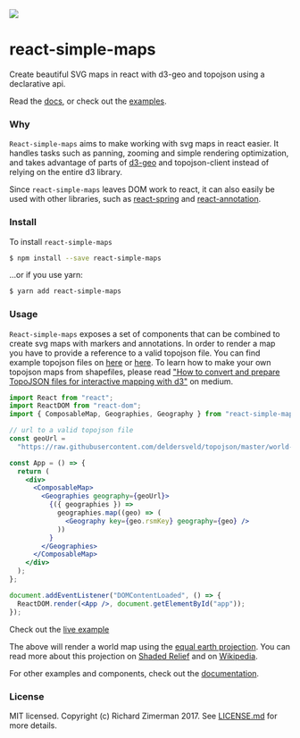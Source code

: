 <img src="https://img.shields.io/bundlephobia/minzip/react-simple-maps?color=%2328cb95&label=gzip" />

# react-simple-maps

Create beautiful SVG maps in react with d3-geo and topojson using a declarative api.

Read the [docs](https://www.react-simple-maps.io/docs/getting-started/), or check out the [examples](https://www.react-simple-maps.io/examples/).

### Why

`React-simple-maps` aims to make working with svg maps in react easier. It handles tasks such as panning, zooming and simple rendering optimization, and takes advantage of parts of [d3-geo](https://github.com/d3/d3-geo) and topojson-client instead of relying on the entire d3 library.

Since `react-simple-maps` leaves DOM work to react, it can also easily be used with other libraries, such as [react-spring](https://github.com/react-spring/react-spring) and [react-annotation](https://github.com/susielu/react-annotation/).

### Install

To install `react-simple-maps`

```bash
$ npm install --save react-simple-maps
```

...or if you use yarn:

```bash
$ yarn add react-simple-maps
```

### Usage

`React-simple-maps` exposes a set of components that can be combined to create svg maps with markers and annotations. In order to render a map you have to provide a reference to a valid topojson file. You can find example topojson files on [here](https://github.com/topojson/world-atlas) or [here](https://github.com/deldersveld/topojson). To learn how to make your own topojson maps from shapefiles, please read ["How to convert and prepare TopoJSON files for interactive mapping with d3"](https://hackernoon.com/how-to-convert-and-prepare-topojson-files-for-interactive-mapping-with-d3-499cf0ced5f) on medium.

```jsx
import React from "react";
import ReactDOM from "react-dom";
import { ComposableMap, Geographies, Geography } from "react-simple-maps";

// url to a valid topojson file
const geoUrl =
  "https://raw.githubusercontent.com/deldersveld/topojson/master/world-countries.json";

const App = () => {
  return (
    <div>
      <ComposableMap>
        <Geographies geography={geoUrl}>
          {({ geographies }) =>
            geographies.map((geo) => (
              <Geography key={geo.rsmKey} geography={geo} />
            ))
          }
        </Geographies>
      </ComposableMap>
    </div>
  );
};

document.addEventListener("DOMContentLoaded", () => {
  ReactDOM.render(<App />, document.getElementById("app"));
});
```

Check out the [live example](https://codesandbox.io/s/basic-map-wvlol)

The above will render a world map using the [equal earth projection](https://observablehq.com/@d3/equal-earth). You can read more about this projection on [Shaded Relief](http://shadedrelief.com/ee_proj/) and on [Wikipedia](https://en.wikipedia.org/wiki/Equal_Earth_projection).

For other examples and components, check out the [documentation](https://www.react-simple-maps.io/docs/getting-started).

### License

MIT licensed. Copyright (c) Richard Zimerman 2017. See [LICENSE.md](https://github.com/zcreativelabs/react-simple-maps/blob/master/LICENSE) for more details.
